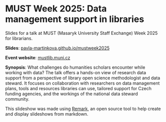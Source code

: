 # MUST Week 2025: Data management support in libraries

Slides for a talk at MUST (Masaryk University Staff Exchange) Week 2025 for librarians. 

**Slides**: [pavla-martinkova.github.io/mustweek2025](https://pavla-martinkova.github.io/mustweek2025/#1)

**Event website**: [mustlib.muni.cz](https://mustlib.muni.cz/)

**Synopsis**: What challenges do humanities scholars encounter while working with data? The talk offers a hands-on view of research data support from a perspective of library open science methodologist and data steward. It focuses on collaboration with researchers on data management plans, tools and resources libraries can use, tailored support for Czech funding agencies, and the workings of the national data steward community.

This slideshow was made using [Remark](https://github.com/gnab/remark), an open source tool to help create and display slideshows from markdown. 

